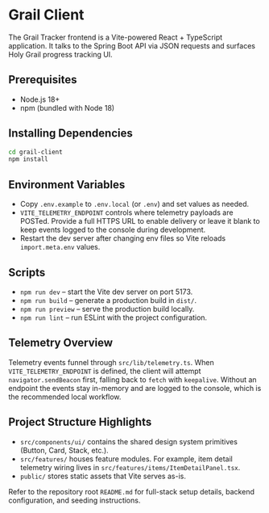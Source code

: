 # Grail Client

The Grail Tracker frontend is a Vite-powered React + TypeScript application. It talks to the Spring Boot API via JSON requests and surfaces Holy Grail progress tracking UI.

## Prerequisites

- Node.js 18+
- npm (bundled with Node 18)

## Installing Dependencies

```bash
cd grail-client
npm install
```

## Environment Variables

- Copy `.env.example` to `.env.local` (or `.env`) and set values as needed.
- `VITE_TELEMETRY_ENDPOINT` controls where telemetry payloads are POSTed. Provide a full HTTPS URL to enable delivery or leave it blank to keep events logged to the console during development.
- Restart the dev server after changing env files so Vite reloads `import.meta.env` values.

## Scripts

- `npm run dev` – start the Vite dev server on port 5173.
- `npm run build` – generate a production build in `dist/`.
- `npm run preview` – serve the production build locally.
- `npm run lint` – run ESLint with the project configuration.

## Telemetry Overview

Telemetry events funnel through `src/lib/telemetry.ts`. When `VITE_TELEMETRY_ENDPOINT` is defined, the client will attempt `navigator.sendBeacon` first, falling back to `fetch` with `keepalive`. Without an endpoint the events stay in-memory and are logged to the console, which is the recommended local workflow.

## Project Structure Highlights

- `src/components/ui/` contains the shared design system primitives (Button, Card, Stack, etc.).
- `src/features/` houses feature modules. For example, item detail telemetry wiring lives in `src/features/items/ItemDetailPanel.tsx`.
- `public/` stores static assets that Vite serves as-is.

Refer to the repository root `README.md` for full-stack setup details, backend configuration, and seeding instructions.
